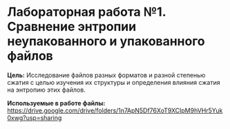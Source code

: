# Лабораторная работа №1. Сравнение энтропии неупакованного и упакованного файлов

**Цель:** Исследование файлов разных форматов и разной степенью сжатия с целью изучения их структуры и определения влияния сжатия на энтропию этих файлов.

**Используемые в работе файлы:** https://drive.google.com/drive/folders/1n7ApN5Df76XoT9XCIpM9hVHr5Yuk0xwg?usp=sharing